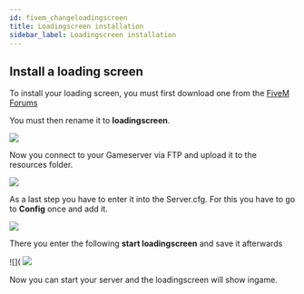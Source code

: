 ```yaml
---
id: fivem_changeloadingscreen
title: Loadingscreen installation
sidebar_label: Loadingscreen installation
---
```


## Install a loading screen

 To install your loading screen, you must first download one from the [FiveM Forums](https://forum.cfx.re/)

You must then rename it to **loadingscreen**.

![](https://screensaver01.zap-hosting.com/index.php/s/frQ8q9tMcoL22cd/preview)

Now you connect to your Gameserver via FTP and upload it to the resources folder.

![](https://screensaver01.zap-hosting.com/index.php/s/GY9KaeBJYQSaTS4/preview)

As a last step you have to enter it into the Server.cfg. For this you have to go to **Config** once and add it.

![](https://screensaver01.zap-hosting.com/index.php/s/aP9mWJwEWpZyWsT/preview)

There you enter the following **start loadingscreen** and save it afterwards

![]( ![](https://screensaver01.zap-hosting.com/index.php/s/gE52MxjbCcSnMgK/preview)

Now you can start your server and the loadingscreen will show ingame.


